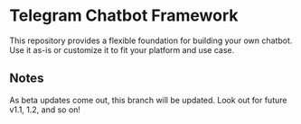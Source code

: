 # Telegram Chatbot Framework
This repository provides a flexible foundation for building your own chatbot.  
Use it as-is or customize it to fit your platform and use case.

## Notes
As beta updates come out, this branch will be updated. Look out for future v1.1, 1.2, and so on!
